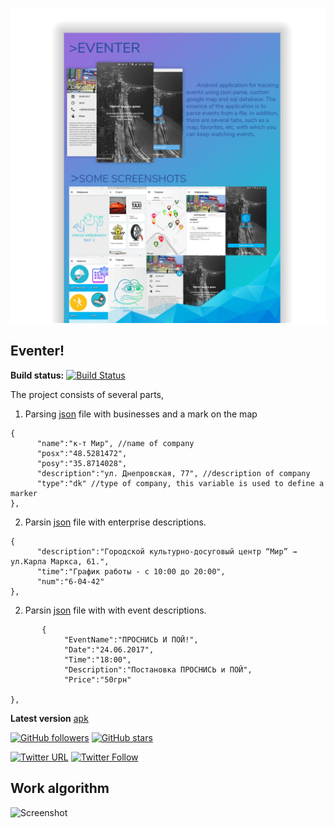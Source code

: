 ![alt text](https://github.com/h3xb0y/Eventer/blob/master/image/maintransp.png "main.png")
## Eventer!

**Build status:** [![Build Status](https://travis-ci.org/h3xb0y/Eventer.svg?branch=master)](https://travis-ci.org/h3xb0y/Eventer)

The project consists of several parts,
1. Parsing [json](https://github.com/h3xb0y/Eventer/blob/master/json/points.json) file with businesses and a mark on the map
```
{
      "name":"к-т Мир", //name of company
      "posx":"48.5281472",
      "posy":"35.8714028",
      "description":"ул. Днепровская, 77", //description of company
      "type":"dk" //type of company, this variable is used to define a marker
},
```
2. Parsin [json](https://github.com/h3xb0y/Eventer/blob/master/json/description.json) file with enterprise descriptions.
```
{
      "description":"Городской культурно-досуговый центр “Мир” → ул.Карла Маркса, 61.",
      "time":"График работы - с 10:00 до 20:00",
      "num":"6-04-42"
},
```
2. Parsin [json](https://github.com/h3xb0y/Eventer/blob/master/json/events_new.json) file with with event descriptions.
```
       {
            "EventName":"ПРОСНИСЬ И ПОЙ!",
            "Date":"24.06.2017",
	        "Time":"18:00",
            "Description":"Постановка ПРОСНИСЬ и ПОЙ",
            "Price":"50грн"
            
},
```

**Latest version** [apk](https://github.com/h3xb0y/Eventer/blob/master/app-debug.apk)

[![GitHub followers](https://img.shields.io/github/followers/h3xb0y.svg?style=social&label=Follow)](https://github.com/h3xb0y)
[![GitHub stars](https://img.shields.io/github/stars/h3xb0y/Eventer.svg?style=social&label=Star)]()

[![Twitter URL](https://img.shields.io/twitter/url/http/shields.io.svg?style=social)](https://twitter.com/intent/tweet?text=https://github.com/h3xb0y/Eventer)
[![Twitter Follow](https://img.shields.io/twitter/follow/h3xb0y.svg?style=social)](https://twitter.com/h3xb0y)

## Work algorithm

![Screenshot](https://github.com/h3xboy/Eventer/blob/master/image/how.png "how")


